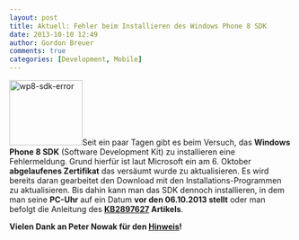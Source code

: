 ```yaml
---
layout: post
title: Aktuell: Fehler beim Installieren des Windows Phone 8 SDK
date: 2013-10-10 12:49
author: Gordon Breuer
comments: true
categories: [Development, Mobile]
---
```

<img class="alignleft size-medium wp-image-4272" style="width: 130px; height: 116px;" alt="wp8-sdk-error" src="http://anheledirwp.blob.core.windows.net/wordpress/2013/10/wp8-sdk-error-300x300.png" width="300" height="300" />Seit ein paar Tagen gibt es beim Versuch, das <strong>Windows Phone 8 SDK</strong> (Software Development Kit) zu installieren eine Fehlermeldung. Grund hierfür ist laut Microsoft ein am 6. Oktober <strong>abgelaufenes Zertifikat</strong> das versäumt wurde zu aktualisieren. Es wird bereits daran gearbeitet den Download mit den Installations-Programmen zu aktualisieren. Bis dahin kann man das SDK dennoch installieren, in dem man seine <strong>PC-Uhr</strong> auf ein Datum <strong>vor den 06.10.2013 stellt</strong> oder man befolgt die Anleitung des <strong><a title="Knowledge-Base Artikel 2897627" href="http://support.microsoft.com/kb/2897627/en-us">KB2897627</a> Artikels</strong>.

<strong>Vielen Dank an Peter Nowak für den <a title="Fehlschlagende WP8 SDK Installationen" href="http://winphonedev.de/2013/10/10/fehlschlagende-wp8-sdk-installationen/?utm_medium=twitter&amp;utm_source=twitterfeed">Hinweis</a>!</strong>
